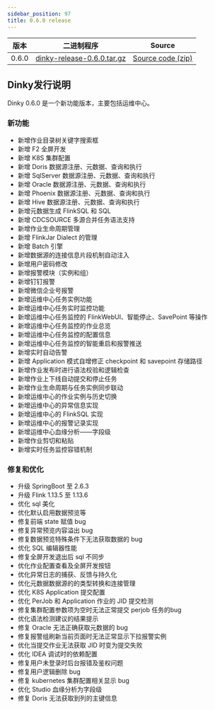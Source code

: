 ```yaml
---
sidebar_position: 97
title: 0.6.0 release
---
```


| 版本   | 二进制程序                                                                                                                | Source                                                                               |
|-------|----------------------------------------------------------------------------------------------------------------------|--------------------------------------------------------------------------------------|
| 0.6.0 | [dinky-release-0.6.0.tar.gz](https://github.com/DataLinkDC/dinky/releases/download/0.6.0/dinky-release-0.6.0.tar.gz) | [Source code (zip)](https://github.com/DataLinkDC/dinky/archive/refs/tags/0.6.0.zip) |


## Dinky发行说明

Dinky 0.6.0 是一个新功能版本，主要包括运维中心。

### 新功能

- 新增作业目录树关键字搜索框
- 新增 F2 全屏开发
- 新增 K8S 集群配置
- 新增 Doris 数据源注册、元数据、查询和执行
- 新增 SqlServer 数据源注册、元数据、查询和执行
- 新增 Oracle 数据源注册、元数据、查询和执行
- 新增 Phoenix 数据源注册、元数据、查询和执行
- 新增 Hive 数据源注册、元数据、查询和执行
- 新增元数据生成 FlinkSQL 和 SQL
- 新增 CDCSOURCE 多源合并任务语法支持
- 新增作业生命周期管理
- 新增 FlinkJar Dialect 的管理
- 新增 Batch 引擎
- 新增数据源的连接信息片段机制自动注入
- 新增用户密码修改
- 新增报警模块（实例和组）
- 新增钉钉报警
- 新增微信企业号报警
- 新增运维中心任务实例功能
- 新增运维中心任务实时监控功能
- 新增运维中心任务监控的 FlinkWebUI、智能停止、SavePoint 等操作
- 新增运维中心任务监控的作业总览
- 新增运维中心任务监控的配置信息
- 新增运维中心任务监控的智能重启和报警推送
- 新增实时自动告警
- 新增 Application 模式自增修正 checkpoint 和 savepoint 存储路径
- 新增作业发布时进行语法校验和逻辑检查
- 新增作业上下线自动提交和停止任务
- 新增作业生命周期与任务实例同步联动
- 新增运维中心的作业实例与历史切换
- 新增运维中心的异常信息实现
- 新增运维中心的 FlinkSQL 实现
- 新增运维中心的报警记录实现
- 新增运维中心血缘分析——字段级
- 新增作业剪切和粘贴
- 新增实时任务监控容错机制

### 修复和优化

- 升级 SpringBoot 至 2.6.3
- 升级 Flink 1.13.5 至 1.13.6
- 优化 sql 美化
- 优化默认启用数据预览等
- 修复前端 state 赋值 bug
- 修复异常预览内容溢出 bug
- 修复数据预览特殊条件下无法获取数据的 bug
- 优化 SQL 编辑器性能
- 修复全屏开发退出后 sql 不同步
- 优化作业配置查看及全屏开发按钮
- 优化异常日志的捕获、反馈与持久化
- 优化元数据数据源的的类型转换和连接管理
- 优化 K8S Application 提交配置
- 优化 PerJob 和 Application 作业的 JID 提交检测
- 修复集群配置参数项为空时无法正常提交 perjob 任务的bug
- 优化语法检测建议的结果提示
- 修复 Oracle 无法正确获取元数据的 bug
- 修复报警组刷新当前页面时无法正常显示下拉报警实例
- 优化当提交作业无法获取 JID 时变为提交失败
- 优化 IDEA 调试时的依赖配置
- 修复用户未登录时后台报错及鉴权问题
- 修复用户逻辑删除 bug
- 修复 kubernetes 集群配置相关显示 bug
- 优化 Studio 血缘分析为字段级
- 修复 Doris 无法获取到列的主键信息
